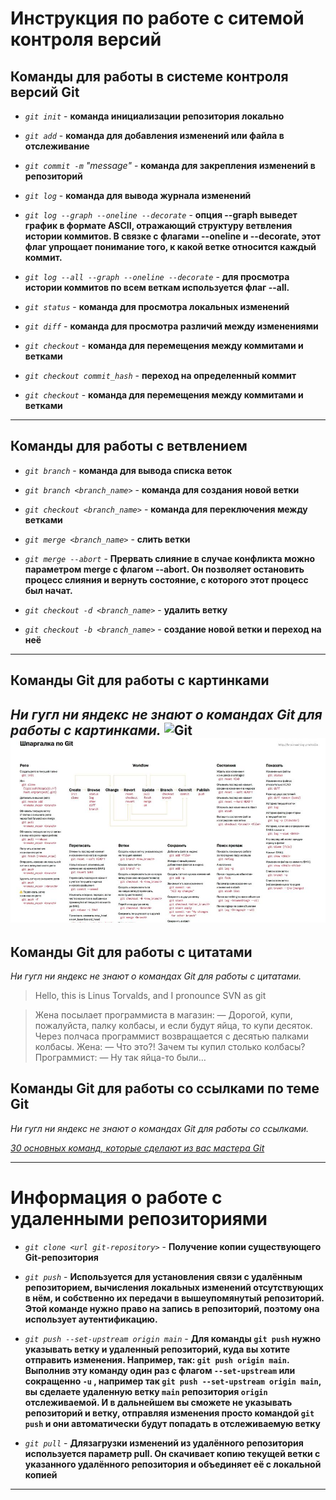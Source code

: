 # Инструкция по работе с ситемой контроля версий

## Команды для работы в системе контроля версий Git
+ *`git init`* - **команда инициализации репозитория локально**

+ *`git add`* - **команда для добавления изменений или файла в отслеживание**

+ *`git commit -m` "message"* - **команда для закрепления изменений в репозиторий**

+ *`git log`* - **команда для вывода журнала изменений**

+ *`git log --graph --oneline --decorate`* - **опция --graph выведет график в формате ASCII, отражающий структуру ветвления истории коммитов. В связке с флагами --oneline и --decorate, этот флаг упрощает понимание того, к какой ветке относится каждый коммит.**

+ *`git log --all --graph --oneline --decorate`* - **для просмотра истории коммитов по всем веткам используется флаг --all.**

+ *`git status`* - **команда для просмотра локальных изменений**

+ *`git diff`* - **команда для просмотра различий между изменениями**

+ *`git checkout`* - **команда для перемещения между коммитами и ветками**

+ *`git checkout commit_hash`* - **переход на определенный коммит**

+ *`git checkout`* - **команда для перемещения между коммитами и ветками** 

---

## Команды для работы с ветвлением

+ *`git branch`* - __команда для вывода списка веток__

+ *`git branch <branch_name>`* - __команда для создания новой ветки__

+ *`git checkout <branch_name>`* - __команда для переключения между ветками__

+ *`git merge <branch_name>`* - __слить ветки__

+ *`git merge --abort`* - **Прервать слияние в случае конфликта можно параметром merge с флагом --abort. Он позволяет остановить процесс слияния и вернуть состояние, с которого этот процесс был начат.**

+ *`git checkout -d <branch_name>`* - __удалить ветку__

+ *`git checkout -b <branch_name>`* - __создание новой ветки и переход на неё__

---
## Команды Git для работы с картинками
_Ни гугл ни яндекс не знают о командах Git для работы с картинками._
![*Git*](/sgitpic.png "Picture Git")
![*Шпаргалка по Git*](/Brainwashing-RoR-Git.jpg "Шпаргалка по Git")
---

## Команды Git для работы с цитатами
_Ни гугл ни яндекс не знают о командах Git для работы с цитатами._

>Hello, this is Linus Torvalds, and I pronounce SVN as git

>Жена посылает программиста в магазин:
— Дорогой, купи, пожалуйста, палку колбасы, и если будут яйца, то купи десяток.
Через полчаса программист возвращается с десятью палками колбасы. 
Жена:
— Что это?! Зачем ты купил столько колбасы?
Программист:
— Ну так яйца-то были…

## Команды Git для работы со ссылками по теме Git
_Ни гугл ни яндекс не знают о командах Git для работы со ссылками._

[*30 основных команд, которые сделают из вас мастера Git*](https://habr.com/ru/company/ruvds/blog/599929/ "самые основные команды, которые следует знать разработчику, чтобы освоить управление репозиториями GitHub на высоком уровне. ")

---
# Информация о работе с удаленными репозиториями

+ *`git clone <url git-repository>`* - __Получение копии существующего Git-репозитория__

+ *`git push`* - __Используется для установления связи с удалённым репозиторием, вычисления локальных изменений отсутствующих в нём, и собственно их передачи в вышеупомянутый репозиторий. Этой команде нужно право на запись в репозиторий, поэтому она использует аутентификацию.__

+ *`git push --set-upstream origin main`* - __Для команды `git push` нужно указывать ветку и удаленный репозиторий, куда вы хотите отправить изменения. Например, так: `git push origin main`. Выполнив эту команду один раз с флагом `--set-upstream` или сокращенно `-u` , например так `git push --set-upstream origin main`, вы сделаете удаленную ветку `main` репозитория `origin` отслеживаемой. И в дальнейшем вы сможете не указывать репозиторий и ветку, отправляя изменения просто командой `git push` и они автоматически будут попадать в отслеживаемую ветку__

+ *`git pull`* - __Длязагрузки изменений из удалённого репозитория используется параметр pull. Он скачивает копию текущей ветки с указанного удалённого репозитория и объединяет её с локальной копией__

---